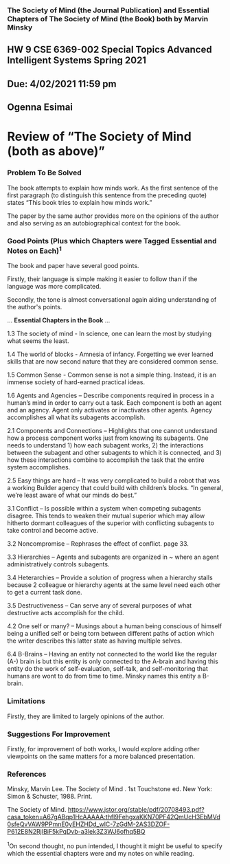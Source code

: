 ### The Society of Mind (the Journal Publication) and Essential Chapters of The Society of Mind (the Book) both by Marvin Minsky


## HW 9	CSE 6369-002 Special Topics Advanced Intelligent Systems Spring 2021  
## Due: 4/02/2021 11:59 pm
## Ogenna Esimai 

# Review of “The Society of Mind (both as above)”
### Problem To Be Solved
The book attempts to explain how minds work. As the first sentence of the first paragraph (to distinguish this sentence from the preceding quote) states “This book tries to explain how minds work.”

The paper by the same author provides more on the opinions of the author and also serving as an autobiographical context for the book.

### Good Points (Plus which Chapters were Tagged Essential and Notes on Each)<sup>1</sup> 
The book and paper have several good points. 

Firstly, their language is simple making it easier to follow than if the language was more complicated. 

Secondly, the tone is almost conversational again aiding understanding of the author's points.

... **Essential Chapters in the Book** ...

1.3 The society of mind - In science, one can learn the most by studying what seems the least.

1.4 The world of blocks - Amnesia of infancy. Forgetting we ever learned skills that are now second nature that they are considered common sense.

1.5 Common Sense - Common sense is not a simple thing. Instead, it is an immense society of hard-earned practical ideas.

1.6 Agents and Agencies – Describe components required in process in a human’s mind in order to carry out a task. Each component is both an agent and an agency. Agent only activates or inactivates other agents. Agency accomplishes all what its subagents accomplish.

2.1 Components and Connections – Highlights that one cannot understand how a process component works just from knowing its subagents. One needs to  understand 1) how each subagent 
works, 2) the interactions between the subagent and other subagents to which it is connected, and 3) how these interactions combine to accomplish the task that the entire system accomplishes.

2.5 Easy things are hard – It was very complicated to build a robot that was a working Builder agency that could build with children’s blocks. “In general, we’re least aware of what our minds do best.”

3.1 Conflict – Is possible within a system when competing subagents disagree. This tends to weaken their mutual superior which may allow hitherto dormant colleagues of the superior with conflicting subagents to take control and become active.

3.2 Noncompromise – Rephrases the effect of conflict. page 33.

3.3 Hierarchies – Agents and subagents are organized in ~ where an agent administratively controls subagents.

3.4 Heterarchies – Provide a solution of progress when a hierarchy stalls because 2 colleague or hierarchy agents at the same level  need each other to get a current task done.

3.5 Destructiveness – Can serve any of several purposes of what destructive acts accomplish for the child.

4.2 One self or many? – Musings about a human being conscious of himself being a unified self or being torn between different paths of action which the writer describes this latter state as having multiple selves.

6.4 B-Brains – Having an entity not connected to the world like the regular (A-) brain is but this entity is only connected to the A-brain and having this entity do the work of self-evaluation, self-talk, and self-monitoring that humans are wont to do from time to time. Minsky names this entity a B-brain.

 
### Limitations
Firstly, they are limited to largely opinions of the author.


### Suggestions For Improvement
Firstly, for improvement of both works, I would explore adding other viewpoints on the same matters for a more balanced presentation. 

### References

Minsky, Marvin Lee. The Society of Mind . 1st Touchstone ed. New York: Simon & Schuster, 1988. Print.

The Society of Mind.
https://www.jstor.org/stable/pdf/20708493.pdf?casa_token=A67gABqp1HcAAAAA:thfI9FehgxaKKN70PF42QmUcH3EbMVd0sfeQvVAW9PPmnE0yEHZHDd_wlC-7zGdM-2AS3DZOF-P612E8N2RjIBiF5kPqDvb-a3lek3Z3WJ6ofhq5BQ 


<sup>1</sup>On second thought, no pun intended, I thought it might be useful to specify which the essential chapters were and my notes on while reading.


